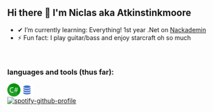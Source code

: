 ## Hi there 👋 I'm Niclas aka Atkinstinkmoore

- ✔ I’m currently learning: Everything! 1st year .Net on [Nackademin](https://nackademin.se/utbildningar/programutvecklare-net/)
- ⚡ Fun fact: I play guitar/bass and enjoy starcraft oh so much
<br/>

### languages and tools (thus far):

<img align="left" alt="C#" width="30px" height="30px" src="https://raw.githubusercontent.com/github/explore/80688e429a7d4ef2fca1e82350fe8e3517d3494d/topics/csharp/csharp.png" />
<img align="left" alt="SQL" width="30px" height="30px" src="https://raw.githubusercontent.com/github/explore/80688e429a7d4ef2fca1e82350fe8e3517d3494d/topics/sql/sql.png" />

<br/>

[![spotify-github-profile](https://spotify-github-profile.vercel.app/api/view?uid=niclasniklas&cover_image=true&theme=default)](https://github.com/kittinan/spotify-github-profile)
